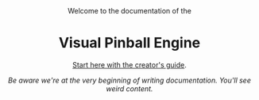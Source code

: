 <center>
Welcome to the documentation of the

# <b>Visual Pinball Engine</b>

[Start here with the creator's guide](xref:vpe-overview).

*Be aware we're at the very beginning of writing documentation. You'll see weird content.*
</center>